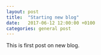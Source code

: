 ```yaml
---
layout: post
title:  "Starting new blog"
date:   2017-06-12 12:00:00 +0100
categories: general post
---
```



This is first post on new blog.